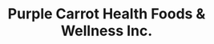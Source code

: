 ---
title: "Purple Carrot Health Foods & Wellness Inc."
url: /lethbridge/purple-carrot-health-foods-and-wellness-inc/
shop: health food
---